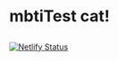 # mbtiTest cat!
## 
[![Netlify Status](https://api.netlify.com/api/v1/badges/b47ff824-7eba-4974-82cb-3ee081472153/deploy-status)](https://app.netlify.com/sites/mbtitestcat/deploys)
